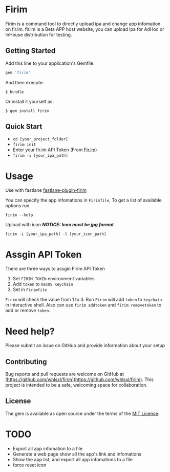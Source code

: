 # Firim

Firim is a command tool to directly upload ipa and change app infomation on fir.im. fir.im is a Beta APP host website, you can upload ipa for AdHoc or InHouse distribution for testing.

## Getting Started

Add this line to your application's Gemfile:

```ruby
gem 'firim'
```

And then execute:

    $ bundle

Or install it yourself as:

    $ gem install firim

## Quick Start

* `cd [your_project_folder]`
* `firim init`
* Enter your fir.im API Token (From [Fir.im](http://fir.im/apps))
* `firim -i [your_ipa_path]`

# Usage

Use with fastlane [fastlane-plugin-firim](fastlane-plugin-firim/)

You can specify the app infomations in `Firimfile`, To get a list of available options run

    firim --help

Upload with icon ***NOTICE: Icon must be jpg format***

    firim -i [your_ipa_path] -l [your_icon_path]
    
# Assgin API Token

There are three ways to assgin Firim API Token

1. Set `FIRIM_TOKEN` environment variables
2. Add `token` to `macOS Keychain`
3. Set in `Firimfile`

`Firim` will check the value from 1 to 3. Run `Firim` will add `token` to `keychain` in interactive shell. Also can use `firim addtoken` and `firim removetoken` to add or remove `token`.


# Need help?

Please submit an issue on GitHub and provide information about your setup


## Contributing

Bug reports and pull requests are welcome on GitHub at [https://github.com/whlsxl/firim](https://github.com/whlsxl/firim). This project is intended to be a safe, welcoming space for collaboration.


## License

The gem is available as open source under the terms of the [MIT License](http://opensource.org/licenses/MIT).

# TODO

* Export all app infomation to a file
* Generate a web page show all the app's link and infomations
* Show the app list, and export all app infomations to a file
* force reset icon